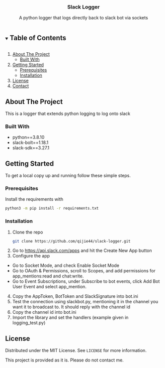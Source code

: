 <h3 align="center">Slack Logger</h3>
<p align="center">
  A python logger that logs directly back to slack bot via sockets
<p>

<!-- TABLE OF CONTENTS -->
<details open="open">
  <summary><h2 style="display: inline-block">Table of Contents</h2></summary>
  <ol>
    <li>
      <a href="#about-the-project">About The Project</a>
      <ul>
        <li><a href="#built-with">Built With</a></li>
      </ul>
    </li>
    <li>
      <a href="#getting-started">Getting Started</a>
      <ul>
        <li><a href="#prerequisites">Prerequisites</a></li>
        <li><a href="#installation">Installation</a></li>
      </ul>
    </li>
    <li><a href="#license">License</a></li>
    <li><a href="#contact">Contact</a></li>
  </ol>
</details>

<!-- ABOUT THE PROJECT -->
## About The Project

This is a logger that extends python logging to log onto slack

### Built With

* python==3.8.10
* slack-bolt==1.18.1
* slack-sdk==3.27.1

<!-- GETTING STARTED -->
## Getting Started

To get a local copy up and running follow these simple steps.

### Prerequisites
Install the requirements with
```sh
python3 -m pip install -r requirements.txt
```

### Installation

1. Clone the repo
   ```sh
   git clone https://github.com/qijie44/slack-logger.git
   ```
2. Go to https://api.slack.com/apps and hit the Create New App button
3. Configure the app
  * Go to Socket Mode, and check Enable Socket Mode
  * Go to OAuth & Permissions, scroll to Scopes, and add permissions for app_mentions:read and chat:write.
  * Go to Event Subscriptions, under Subscribe to bot events, click Add Bot User Event and select app_mention.
4. Copy the AppToken, BotToken and SlackSignature into bot.ini
5. Test the connection using slackbot.py, mentioning it in the channel you want it to broadcast to. It should reply with the channel id
6. Copy the channel id into bot.ini
7. Import the library and set the handlers (example given in logging_test.py)

<!-- LICENSE -->
## License

Distributed under the MIT License. See `LICENSE` for more information.

This project is provided as it is. Please do not contact me.